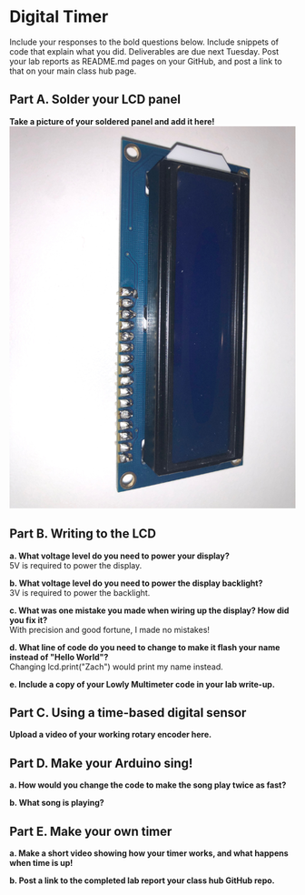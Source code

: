 # Digital Timer
 
Include your responses to the bold questions below. Include snippets of code that explain what you did. Deliverables are due next Tuesday. Post your lab reports as README.md pages on your GitHub, and post a link to that on your main class hub page.

## Part A. Solder your LCD panel
**Take a picture of your soldered panel and add it here!** <br>
![Soldered Panel](https://github.com/zachgitt/IDD-Fa19-Lab2/blob/master/soldered_panel.jpeg)

## Part B. Writing to the LCD
**a. What voltage level do you need to power your display?** <br>
5V is required to power the display.

**b. What voltage level do you need to power the display backlight?** <br>
3V is required to power the backlight.
   
**c. What was one mistake you made when wiring up the display? How did you fix it?** <br>
With precision and good fortune, I made no mistakes!

**d. What line of code do you need to change to make it flash your name instead of "Hello World"?** <br>
Changing lcd.print("Zach") would print my name instead.
 
**e. Include a copy of your Lowly Multimeter code in your lab write-up.**


## Part C. Using a time-based digital sensor

**Upload a video of your working rotary encoder here.**


## Part D. Make your Arduino sing!

**a. How would you change the code to make the song play twice as fast?**
 
**b. What song is playing?**


## Part E. Make your own timer

**a. Make a short video showing how your timer works, and what happens when time is up!**

**b. Post a link to the completed lab report your class hub GitHub repo.**
